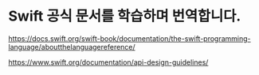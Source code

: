# Swift 공식 문서를 학습하며 번역합니다.
https://docs.swift.org/swift-book/documentation/the-swift-programming-language/aboutthelanguagereference/

https://www.swift.org/documentation/api-design-guidelines/
